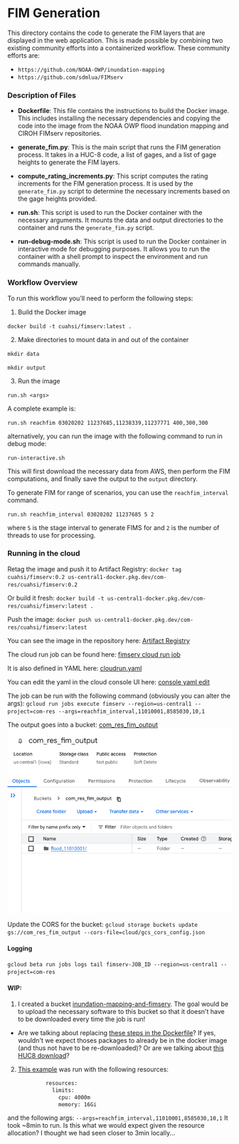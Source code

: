 # FIM Generation

This directory contains the code to generate the FIM layers
that are displayed in the web application. This is made possible
by combining two existing community efforts into a containerized
workflow. These community efforts are:

- `https://github.com/NOAA-OWP/inundation-mapping`
- `https://github.com/sdmlua/FIMserv`

### Description of Files

- **Dockerfile**: This file contains the instructions to build the Docker image. This includes installing the necessary dependencies and copying the code into the image from the NOAA OWP flood inundation mapping and CIROH FIMserv repositories.

- **generate_fim.py**: This is the main script that runs the FIM generation process. It takes in a HUC-8 code, a list of gages, and a list of gage heights to generate the FIM layers.

- **compute_rating_increments.py**: This script computes the rating increments for the FIM generation process. It is used by the `generate_fim.py` script to determine the necessary increments based on the gage heights provided.

- **run.sh**: This script is used to run the Docker container with the necessary arguments. It mounts the data and output directories to the container and runs the `generate_fim.py` script.

- **run-debug-mode.sh**: This script is used to run the Docker container in interactive mode for debugging purposes. It allows you to run the container with a shell prompt to inspect the environment and run commands manually.

### Workflow Overview

To run this workflow you'll need to perform the following steps:

1. Build the Docker image

  `docker build -t cuahsi/fimserv:latest .`

2. Make directories to mount data in and out of the container

  `mkdir data`

  `mkdir output`

3. Run the image

  `run.sh <args>`

  A complete example is:

  `run.sh reachfim 03020202 11237685,11238339,11237771 400,300,300`

  alternatively, you can run the image with the following command to run in debug mode:

  `run-interactive.sh`

  This will first download the necessary data from AWS, then perform the FIM computations, and finally save the output to the `output` directory.

To generate FIM for range of scenarios, you can use the `reachfim_interval` command.

`run.sh reachfim_interval 03020202 11237685 5 2`

where `5` is the stage interval to generate FIMS for and `2` is the number of threads to use for processing.

### Running in the cloud

Retag the image and push it to Artifact Registry:
`docker tag cuahsi/fimserv:0.2 us-central1-docker.pkg.dev/com-res/cuahsi/fimserv:0.2`

Or build it fresh:
`docker build -t us-central1-docker.pkg.dev/com-res/cuahsi/fimserv:latest .`

Push the image:
`docker push us-central1-docker.pkg.dev/com-res/cuahsi/fimserv:latest`

You can see the image in the repository here:
[Artifact Registry](https://console.cloud.google.com/artifacts/docker/com-res/us-central1/cuahsi/fimserv?inv=1&invt=Ab1J9A&project=com-res)

The cloud run job can be found here:
[fimserv cloud run job](https://console.cloud.google.com/run/jobs/details/us-central1/fimserv/executions?inv=1&invt=Ab1KKQ&project=com-res)

It is also defined in YAML here:
[cloudrun.yaml](./cloud/cloudrun.yaml)

You can edit the yaml in the cloud console UI here:
[console yaml edit](https://console.cloud.google.com/run/jobs/details/us-central1/fimserv/yaml/edit?inv=1&invt=Ab1KKQ&project=com-res)

The job can be run with the following command (obviously you can alter the args):
`gcloud run jobs execute fimserv --region=us-central1 --project=com-res --args=reachfim_interval,11010001,8585030,10,1`

The output goes into a bucket:
[com_res_fim_output](https://console.cloud.google.com/storage/browser/com_res_fim_output)
![output_bucket](output_bucket.png)

Update the CORS for the bucket:
`gcloud storage buckets update gs://com_res_fim_output --cors-file=cloud/gcs_cors_config.json`

#### Logging
`gcloud beta run jobs logs tail fimserv-JOB_ID --region=us-central1 --project=com-res`

#### WIP:
1. I created a bucket [inundation-mapping-and-fimserv](https://console.cloud.google.com/storage/browser/inundation-mapping-and-fimserv). The goal would be to upload the necessary software to this bucket so that it doesn't have to be downloaded every time the job is run!
  * Are we talking about replacing [these steps in the Dockerfile](https://github.com/CUAHSI/com_res/blob/CAM-666/fim-cloud-run/fim/Dockerfile#L23-L40)? If yes, wouldn't we expect thoses packages to already be in the docker image (and thus not have to be re-downloaded)? Or are we talking about [this HUC8 download](https://github.com/CUAHSI/com_res/blob/a3239fe2af79114e835e897880420af0924aaede/fim/generate_fim.py#L57-L68)?

2. [This example](https://console.cloud.google.com/run/jobs/details/us-central1/fimserv/executions?project=com-res&inv=1&invt=Ab1J9A) was run with the following resources:
```
            resources:
              limits:
                cpu: 4000m
                memory: 16Gi
```
and the following args: `--args=reachfim_interval,11010001,8585030,10,1`
It took ~8min to run.
Is this what we would expect given the resource allocation? I thought we had seen closer to 3min locally...